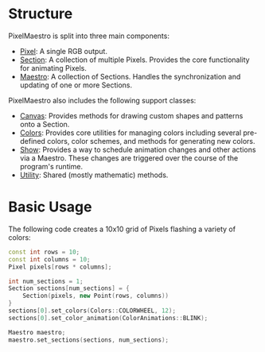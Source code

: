 # Structure
PixelMaestro is split into three main components:
* [Pixel](pixel.md): A single RGB output.
* [Section](section.md): A collection of multiple Pixels. Provides the core functionality for animating Pixels.
* [Maestro](maestro.md): A collection of Sections. Handles the synchronization and updating of one or more Sections.

PixelMaestro also includes the following support classes:
* [Canvas](canvas.md): Provides methods for drawing custom shapes and patterns onto a Section.
* [Colors](colors.md): Provides core utilities for managing colors including several pre-defined colors, color schemes, and methods for generating new colors.
* [Show](show.md): Provides a way to schedule animation changes and other actions via a Maestro. These changes are triggered over the course of the program's runtime.
* [Utility](utility.md): Shared (mostly mathematic) methods.

# Basic Usage
The following code creates a 10x10 grid of Pixels flashing a variety of colors:
```c++
const int rows = 10;
const int columns = 10;
Pixel pixels[rows * columns];

int num_sections = 1;
Section sections[num_sections] = {
	Section(pixels, new Point(rows, columns))
}
sections[0].set_colors(Colors::COLORWHEEL, 12);
sections[0].set_color_animation(ColorAnimations::BLINK);

Maestro maestro;
maestro.set_sections(sections, num_sections);
```
